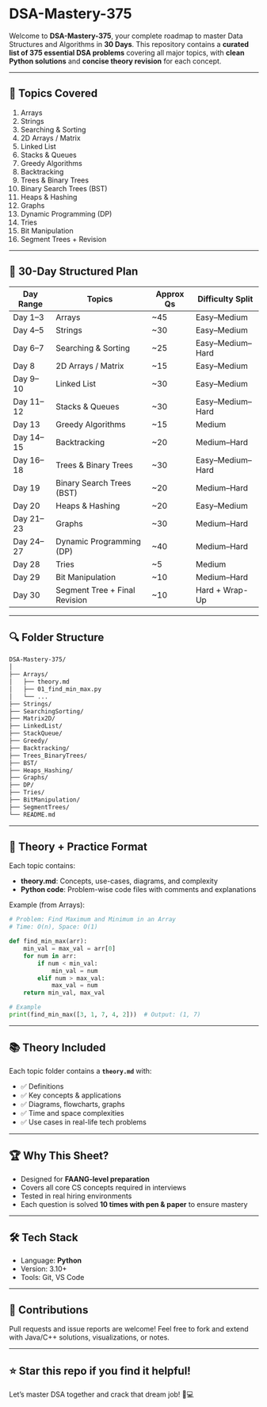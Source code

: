 # DSA-Mastery-375

Welcome to **DSA-Mastery-375**, your complete roadmap to master Data Structures and Algorithms in **30 Days**. This repository contains a **curated list of 375 essential DSA problems** covering all major topics, with **clean Python solutions** and **concise theory revision** for each concept.

---



## 📌 Topics Covered

1. Arrays
2. Strings
3. Searching & Sorting
4. 2D Arrays / Matrix
5. Linked List
6. Stacks & Queues
7. Greedy Algorithms
8. Backtracking
9. Trees & Binary Trees
10. Binary Search Trees (BST)
11. Heaps & Hashing
12. Graphs
13. Dynamic Programming (DP)
14. Tries
15. Bit Manipulation
16. Segment Trees + Revision

---

## 📅 30-Day Structured Plan

| Day Range | Topics                        | Approx Qs | Difficulty Split |
| --------- | ----------------------------- | --------- | ---------------- |
| Day 1–3   | Arrays                        | \~45      | Easy–Medium      |
| Day 4–5   | Strings                       | \~30      | Easy–Medium      |
| Day 6–7   | Searching & Sorting           | \~25      | Easy–Medium–Hard |
| Day 8     | 2D Arrays / Matrix            | \~15      | Easy–Medium      |
| Day 9–10  | Linked List                   | \~30      | Easy–Medium      |
| Day 11–12 | Stacks & Queues               | \~30      | Easy–Medium–Hard |
| Day 13    | Greedy Algorithms             | \~15      | Medium           |
| Day 14–15 | Backtracking                  | \~20      | Medium–Hard      |
| Day 16–18 | Trees & Binary Trees          | \~30      | Easy–Medium–Hard |
| Day 19    | Binary Search Trees (BST)     | \~20      | Medium–Hard      |
| Day 20    | Heaps & Hashing               | \~20      | Easy–Medium      |
| Day 21–23 | Graphs                        | \~30      | Medium–Hard      |
| Day 24–27 | Dynamic Programming (DP)      | \~40      | Medium–Hard      |
| Day 28    | Tries                         | \~5       | Medium           |
| Day 29    | Bit Manipulation              | \~10      | Medium–Hard      |
| Day 30    | Segment Tree + Final Revision | \~10      | Hard + Wrap-Up   |

---

## 🔍 Folder Structure

```bash
DSA-Mastery-375/
│
├── Arrays/
│   ├── theory.md
│   ├── 01_find_min_max.py
│   └── ...
├── Strings/
├── SearchingSorting/
├── Matrix2D/
├── LinkedList/
├── StackQueue/
├── Greedy/
├── Backtracking/
├── Trees_BinaryTrees/
├── BST/
├── Heaps_Hashing/
├── Graphs/
├── DP/
├── Tries/
├── BitManipulation/
├── SegmentTrees/
└── README.md
```

---

## 🧠 Theory + Practice Format

Each topic contains:

* **theory.md**: Concepts, use-cases, diagrams, and complexity
* **Python code**: Problem-wise code files with comments and explanations

Example (from Arrays):

```python
# Problem: Find Maximum and Minimum in an Array
# Time: O(n), Space: O(1)

def find_min_max(arr):
    min_val = max_val = arr[0]
    for num in arr:
        if num < min_val:
            min_val = num
        elif num > max_val:
            max_val = num
    return min_val, max_val

# Example
print(find_min_max([3, 1, 7, 4, 2]))  # Output: (1, 7)
```

---

## 📚 Theory Included

Each topic folder contains a **`theory.md`** with:

* ✅ Definitions
* ✅ Key concepts & applications
* ✅ Diagrams, flowcharts, graphs
* ✅ Time and space complexities
* ✅ Use cases in real-life tech problems

---

## 🏆 Why This Sheet?

* Designed for **FAANG-level preparation**
* Covers all core CS concepts required in interviews
* Tested in real hiring environments
* Each question is solved **10 times with pen & paper** to ensure mastery

---

## 🛠️ Tech Stack

* Language: **Python**
* Version: 3.10+
* Tools: Git, VS Code

---

## 🙌 Contributions

Pull requests and issue reports are welcome! Feel free to fork and extend with Java/C++ solutions, visualizations, or notes.

---

## ⭐ Star this repo if you find it helpful!

Let’s master DSA together and crack that dream job! 💼💻
